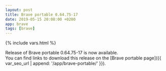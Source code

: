 ```yaml
---
layout: post
title: Brave portable 0.64.75-17
date: 2019-05-15 20:08:00 +0200
app: brave
tags: [brave]
---
```

{% include vars.html %}

Release of Brave portable 0.64.75-17 is now available.<br />
You can find links to download this release on the [Brave portable page]({{ var_seo_url | append: '/app/brave-portable/' }}).